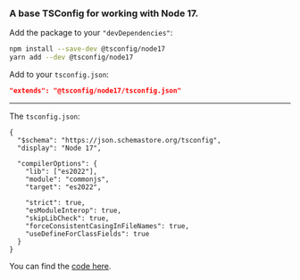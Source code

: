 ### A base TSConfig for working with Node 17.

Add the package to your `"devDependencies"`:

```sh
npm install --save-dev @tsconfig/node17
yarn add --dev @tsconfig/node17
```

Add to your `tsconfig.json`:

```json
"extends": "@tsconfig/node17/tsconfig.json"
```

---

The `tsconfig.json`: 

```jsonc
{
  "$schema": "https://json.schemastore.org/tsconfig",
  "display": "Node 17",

  "compilerOptions": {
    "lib": ["es2022"],
    "module": "commonjs",
    "target": "es2022",

    "strict": true,
    "esModuleInterop": true,
    "skipLibCheck": true,
    "forceConsistentCasingInFileNames": true,
    "useDefineForClassFields": true
  }
}

```

You can find the [code here](https://github.com/tsconfig/bases/blob/master/bases/node17.json).
